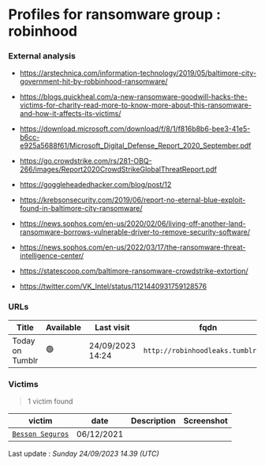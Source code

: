 # Profiles for ransomware group : **robinhood**


> 

### External analysis
- https://arstechnica.com/information-technology/2019/05/baltimore-city-government-hit-by-robbinhood-ransomware/

- https://blogs.quickheal.com/a-new-ransomware-goodwill-hacks-the-victims-for-charity-read-more-to-know-more-about-this-ransomware-and-how-it-affects-its-victims/

- https://download.microsoft.com/download/f/8/1/f816b8b6-bee3-41e5-b6cc-e925a5688f61/Microsoft_Digital_Defense_Report_2020_September.pdf

- https://go.crowdstrike.com/rs/281-OBQ-266/images/Report2020CrowdStrikeGlobalThreatReport.pdf

- https://goggleheadedhacker.com/blog/post/12

- https://krebsonsecurity.com/2019/06/report-no-eternal-blue-exploit-found-in-baltimore-city-ransomware/

- https://news.sophos.com/en-us/2020/02/06/living-off-another-land-ransomware-borrows-vulnerable-driver-to-remove-security-software/

- https://news.sophos.com/en-us/2022/03/17/the-ransomware-threat-intelligence-center/

- https://statescoop.com/baltimore-ransomware-crowdstrike-extortion/

- https://twitter.com/VK_Intel/status/1121440931759128576

### URLs
| Title | Available | Last visit | fqdn | Screenshot 
|---|---|---|---|---|
| Today on Tumblr | 🟢 | 24/09/2023 14:24 | `http://robinhoodleaks.tumblr.com` | <a href="https://images.ransomware.live/screenshots/robinhoodleaks-tumblr-com.png" target=_blank>📸</a> | 

### Victims

> 1 victim found

| victim | date | Description | Screenshot | 
|---|---|---|---|
| [`Besson Seguros`](https://google.com/search?q=Besson+Seguros) | 06/12/2021 |   |   |



Last update : _Sunday 24/09/2023 14.39 (UTC)_
